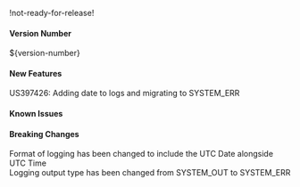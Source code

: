 !not-ready-for-release!

#### Version Number
${version-number}

#### New Features
US397426: Adding date to logs and migrating to SYSTEM_ERR

#### Known Issues

#### Breaking Changes
Format of logging has been changed to include the UTC Date alongside UTC Time  
Logging output type has been changed from SYSTEM_OUT to SYSTEM_ERR
